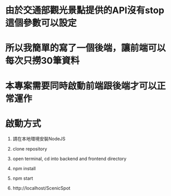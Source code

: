 # 由於交通部觀光景點提供的API沒有stop這個參數可以設定
# 所以我簡單的寫了一個後端，讓前端可以每次只撈30筆資料
# 本專案需要同時啟動前端跟後端才可以正常運作
# 啟動方式
1. 請在本地環境安裝NodeJS

2. clone repository

3. open terminal, cd into backend and frontend directory

4. npm install

5. npm start

6. http://localhost/ScenicSpot
